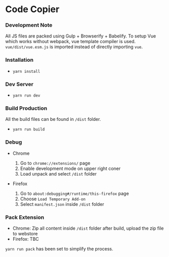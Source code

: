 # Code Copier #

### Development Note ###
All JS files are packed using Gulp + Browserify + Babelify. To setup Vue which works without webpack, vue template compiler is used. `vue/dist/vue.esm.js` is imported instead of directly importing `vue`.

### Installation ###

* `yarn install`

### Dev Server ###

* `yarn run dev`

### Build Production ###

All the build files can be found in `/dist` folder.

* `yarn run build`

### Debug ###
* Chrome
  1. Go to `chrome://extensions/` page
  2. Enable development mode on upper right coner
  3. Load unpack and select `/dist` folder

* Firefox
  1. Go to `about:debugging#/runtime/this-firefox` page
  2. Choose `Load Temporary Add-on`
  3. Select `manifest.json` inside `/dist` folder

### Pack Extension ###
* Chrome: Zip all content inside `/dist` folder after build, upload the zip file to webstore
* Firefox: TBC

`yarn run pack` has been set to simplify the process.

